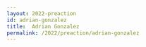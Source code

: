 ```yaml
---
layout: 2022-preaction
id: adrian-gonzalez
title:  Adrian Gonzalez
permalink: /2022/preaction/adrian-gonzalez
---
```


